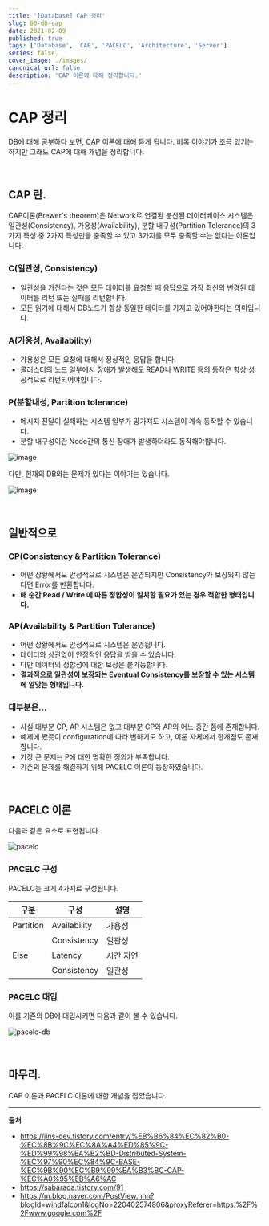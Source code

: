 ```yaml
---
title: '[Database] CAP 정리'
slug: 00-db-cap
date: 2021-02-09
published: true
tags: ['Database', 'CAP', 'PACELC', 'Architecture', 'Server']
series: false,
cover_image: ./images/
canonical_url: false
description: 'CAP 이론에 대해 정리합니다.'
---
```


# CAP 정리

DB에 대해 공부하다 보면, CAP 이론에 대해 듣게 됩니다. 비록 이야기가 조금 있기는 하지만 그래도 CAP에 대해 개념을 정리합니다.

<br/>

## CAP 란.

CAP이론(Brewer's theorem)은 Network로 연결된 분산된 데이터베이스 시스템은 일관성(Consistency), 가용성(Availability), 분할 내구성(Partition Tolerance)의 3가지 특성 중 2가지 특성만을 충족할 수 있고 3가지를 모두 충족할 수는 없다는 이론입니다.

### C(**일관성**, Consistency)

- 일관성을 가진다는 것은 모든 데이터를 요청할 때 응답으로 가장 최신의 변경된 데이터를 리턴 또는 실패를 리턴합니다.
- 모든 읽기에 대해서 DB노드가 항상 동일한 데이터를 가지고 있어야한다는 의미입니다.

### A(**가용성**, Availability)

- 가용성은 모든 요청에 대해서 정상적인 응답을 합니다.
- 클러스터의 노드 일부에서 장애가 발생해도 READ나 WRITE 등의 동작은 항상 성공적으로 리턴되어야합니다.

### P(**분할내성**, Partition tolerance)

- 메시지 전달이 실패하는 시스템 일부가 망가져도 시스템이 계속 동작할 수 있습니다.
- 분할 내구성이란 Node간의 통신 장애가 발생하더라도 동작해야합니다.

![image](https://user-images.githubusercontent.com/42582516/107368608-19285380-6b24-11eb-95b2-846fea107c43.png)

다만, 현재의 DB와는 문제가 있다는 이야기는 있습니다.

![image](https://user-images.githubusercontent.com/42582516/107371626-d1a3c680-6b27-11eb-9d32-1edebb653aed.png)

<br/>

## 일반적으로

### CP(Consistency & Partition Tolerance)

- 어떤 상황에서도 안정적으로 시스템은 운영되지만 Consistency가 보장되지 않는다면 Error를 반환합니다.
- **매 순간 Read / Write 에 따른 정합성이 일치할 필요가 있는 경우 적합한 형태입니다.**

### AP(Availability & Partition Tolerance)

- 어떤 상황에서도 안정적으로 시스템은 운영됩니다.
- 데이터와 상관없이 안정적인 응답을 받을 수 있습니다.
- 다만 데이터의 정합성에 대한 보장은 불가능합니다.
- **결과적으로 일관성이 보장되는 Eventual Consistency를 보장할 수 있는 시스템에 알맞는 형태입니다.**

### 대부분은...

- 사실 대부분 CP, AP 시스템은 없고 대부분 CP와 AP의 어느 중간 쯤에 존재합니다.
- 예제에 봤듯이 configuration에 따라 변하기도 하고, 이론 자체에서 한계점도 존재합니다.
- 가장 큰 문제는 P에 대한 명확한 정의가 부족합니다.
- 기존의 문제를 해결하기 위해 PACELC 이론이 등장하였습니다.

<br/>

## PACELC 이론

다음과 같은 요소로 표현됩니다.

![pacelc](https://user-images.githubusercontent.com/42582516/107372209-7faf7080-6b28-11eb-897d-461cc4b64a86.png)

### PACELC 구성

PACELC는 크게 4가지로 구성됩니다.

| 구분      | 구성         | 설명      |
| --------- | ------------ | --------- |
| Partition | Availability | 가용성    |
|           | Consistency  | 일관성    |
| Else      | Latency      | 시간 지연 |
|           | Consistency  | 일관성    |

### PACELC 대입

이를 기존의 DB에 대입시키면 다음과 같이 볼 수 있습니다.

![pacelc-db](https://user-images.githubusercontent.com/42582516/107372699-0bc19800-6b29-11eb-96f0-957e59da40b8.png)

<br/>

## 마무리.

CAP 이론과 PACELC 이론에 대한 개념을 잡았습니다.

---

**출처**

- https://jins-dev.tistory.com/entry/%EB%B6%84%EC%82%B0-%EC%8B%9C%EC%8A%A4%ED%85%9C-%ED%99%98%EA%B2%BD-Distributed-System-%EC%97%90%EC%84%9C-BASE-%EC%9B%90%EC%B9%99%EA%B3%BC-CAP-%EC%A0%95%EB%A6%AC
- https://sabarada.tistory.com/91
- https://m.blog.naver.com/PostView.nhn?blogId=windfalcon1&logNo=220402574806&proxyReferer=https:%2F%2Fwww.google.com%2F
